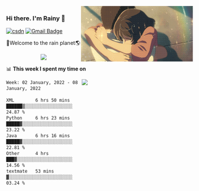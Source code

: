 <img  align='right' height="150" src="https://github.com/LikeRainDay/LikeRainDay/blob/master/pic/img_rain_1.gif?raw=true">



### Hi there. I'm Rainy :lemon:

[![csdn](https://img.shields.io/badge/-csdn-c14438?style=flat-square&logo=c&logoColor=white)](https://blog.csdn.net/qq_15807167)
[![Gmail Badge](https://img.shields.io/badge/-gmail-c14438?style=flat-square&logo=Gmail&logoColor=white&link=mailto:houshuai0816@gmail.com)](mailto:houshuai0816@gmail.com)

🚀Welcome to the rain planet🌎

<center>
<img align='center'  src="https://source.unsplash.com/random/1200x600">
</center>

📊 **This week I spent my time on**

<img align='right'   width="300" src="https://github-readme-stats.vercel.app/api?username=LikeRainDay&show_icons=true&title_color=fff&icon_color=79ff97&text_color=9f9f9f&bg_color=151515">

<!--START_SECTION:waka-->
```text
Week: 02 January, 2022 - 08 January, 2022

XML        6 hrs 50 mins   ██████▒░░░░░░░░░░░░░░░░░░   24.87 % 
Python     6 hrs 23 mins   █████▓░░░░░░░░░░░░░░░░░░░   23.22 % 
Java       6 hrs 16 mins   █████▓░░░░░░░░░░░░░░░░░░░   22.81 % 
Other      4 hrs           ███▓░░░░░░░░░░░░░░░░░░░░░   14.56 % 
textmate   53 mins         ▓░░░░░░░░░░░░░░░░░░░░░░░░   03.24 % 
```
<!--END_SECTION:waka-->
